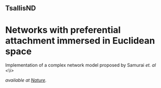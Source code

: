 ## TsallisND
# Networks with preferential attachment immersed in Euclidean space
Implementation of a complex network model proposed by Samurai <i> et. al <\i> <p>
  available at
  <a href="https://www.nature.com/articles/srep27992">Nature</a>.
</p>
